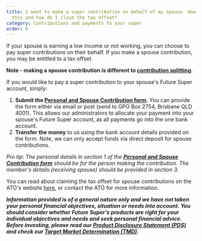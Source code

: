 ```yaml
---
title: I want to make a super contribution on behalf of my spouse. How can I do
  this and how do I claim the tax offset?
category: Contributions and payments to your super
order: 9
---
```


If your spouse is earning a low income or not working, you can choose to pay super contributions on their behalf. If you make a spouse contribution, you may be entitled to a tax offset.

**Note - making a spouse contribution is different to [contribution splitting](https://www.ato.gov.au/Forms/Contributions-splitting/).**

If you would like to pay a super contribution to your spouse's Future Super account, simply:

1. **Submit the [Personal and Spouse Contribution form](https://www.futuresuper.com.au/personalcontributionsform).** You can provide the form either via email or post (send to GPO Box 2754, Brisbane QLD 4001). This allows our administrators to allocate your payment into your spouse's Future Super account, as all payments go into the one bank account.
2. **Transfer the money** to us using the bank account details provided on the form. Note, we can only accept funds via direct deposit for spouse contributions.

_Pro tip: The personal details in section 1 of the **[Personal and Spouse Contribution form](https://www.futuresuper.com.au/personalcontributionsform)** should be for the person making the contribution. The member's details (receiving spouse) should be provided in section 3._

You can read about claiming the tax offset for spouse contributions on the ATO's website [here](https://www.ato.gov.au/Individuals/Tax-Return/2023/Supplementary-tax-return/Tax-offset-questions-T3-T9/T3-Superannuation-contributions-on-behalf-of-your-spouse-2023/), or contact the ATO for more information.

**_Information provided is of a general nature only and we have not taken your personal financial objectives, situation or needs into account. You should consider whether Future Super’s products are right for your individual objectives and needs and seek personal financial advice. Before investing, please read our [Product Disclosure Statement (PDS)](https://www.futuresuper.com.au/pds) and check our [Target Market Determination (TMD)](https://www.futuresuper.com.au/tmd)._**
